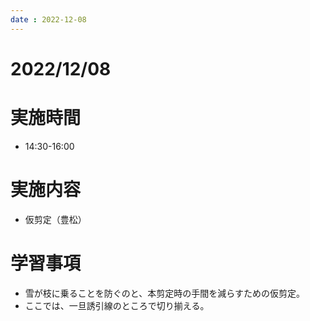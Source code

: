 ```yaml
---
date : 2022-12-08
---
```


# 2022/12/08

# 実施時間
- 14:30-16:00

# 実施内容
- 仮剪定（豊松）

# 学習事項
- 雪が枝に乗ることを防ぐのと、本剪定時の手間を減らすための仮剪定。
- ここでは、一旦誘引線のところで切り揃える。